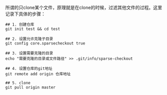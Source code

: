 所谓的只clone某个文件，原理就是在clone的时候，过滤其他文件的过程。这里记录下具体的步骤：


```shell
## 1. 创建仓库
git init test && cd test

## 2. 设置允许克隆子目录
git config core.sparsecheckout true

## 3. 设置需要克隆的目录
echo "需要克隆的目录或文件路径" >> .git/info/sparse-checkout

## 4. 设置仓库的git地址
git remote add origin 仓库地址

## 5. clone
git pull origin master
```
